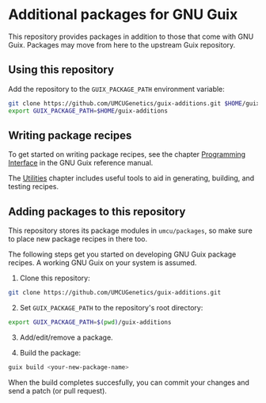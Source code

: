 Additional packages for GNU Guix
================================

This repository provides packages in addition to those that come with GNU Guix.
Packages may move from here to the upstream Guix repository.

Using this repository
---------------------

Add the repository to the `GUIX_PACKAGE_PATH` environment variable:
```bash
git clone https://github.com/UMCUGenetics/guix-additions.git $HOME/guix-additions
export GUIX_PACKAGE_PATH=$HOME/guix-additions
```

Writing package recipes
----------------------------

To get started on writing package recipes, see the chapter
[Programming Interface](https://www.gnu.org/software/guix/manual/html_node/Programming-Interface.html#Programming-Interface)
in the GNU Guix reference manual.

The [Utilities](https://www.gnu.org/software/guix/manual/html_node/Utilities.html#Utilities)
chapter includes useful tools to aid in generating, building, and testing
recipes.

Adding packages to this repository
----------------------------------

This repository stores its package modules in `umcu/packages`, so make sure to
place new package recipes in there too.

The following steps get you started on developing GNU Guix package recipes.  A
working GNU Guix on your system is assumed.

1. Clone this repository:
```bash
git clone https://github.com/UMCUGenetics/guix-additions.git
```

2. Set `GUIX_PACKAGE_PATH` to the repository's root directory:
```bash
export GUIX_PACKAGE_PATH=$(pwd)/guix-additions
```

3. Add/edit/remove a package.

4. Build the package:
```bash
guix build <your-new-package-name>
```

When the build completes succesfully, you can commit your changes and
send a patch (or pull request).

